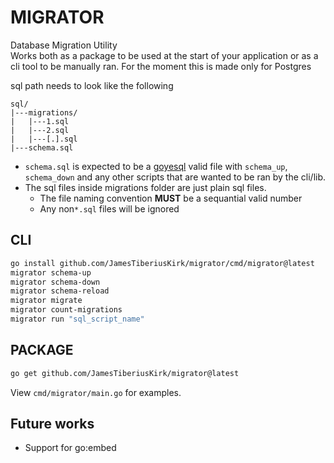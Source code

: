 # MIGRATOR
Database Migration Utility  
Works both as a package to be used at the start of your application or as a cli tool to be manually ran.
For the moment this is made only for Postgres

sql path needs to look like the following
```
sql/
|---migrations/
|   |---1.sql
|   |---2.sql
|   |---[.].sql
|---schema.sql
```

- `schema.sql` is expected to be a [goyesql](github.com/knadh/goyesql) valid file with `schema_up`, `schema_down` and any other scripts that are wanted to be ran by the cli/lib.
- The sql files inside migrations folder are just plain sql files.
    - The file naming convention **MUST** be a sequantial valid number
    - Any non`*.sql`  files will be ignored

## CLI 
```sh
go install github.com/JamesTiberiusKirk/migrator/cmd/migrator@latest
migrator schema-up
migrator schema-down
migrator schema-reload
migrator migrate
migrator count-migrations 
migrator run "sql_script_name"
```

## PACKAGE
```sh
go get github.com/JamesTiberiusKirk/migrator@latest
```
View `cmd/migrator/main.go` for examples.


## Future works
- Support for go:embed
